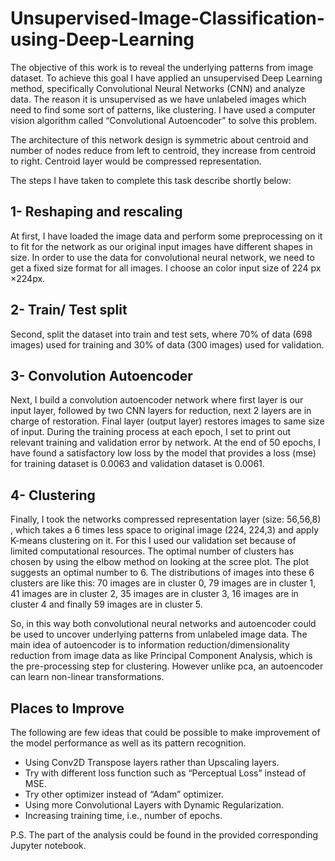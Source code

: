 # Unsupervised-Image-Classification-using-Deep-Learning

The objective of this work is to reveal the underlying patterns from image dataset. To achieve this goal I have applied an unsupervised Deep Learning method, specifically Convolutional Neural Networks (CNN) and analyze data. The reason it is unsupervised as we have unlabeled images which need to find some sort of patterns, like clustering. I have used a computer vision algorithm called “Convolutional Autoencoder” to solve this problem.

The architecture of this network design is symmetric about centroid and number of nodes reduce from left to centroid, they increase from centroid to right. Centroid layer would be compressed representation. 

The steps I have taken to complete this task describe shortly below:

## 1- Reshaping and rescaling
At first, I have loaded the image data and perform some preprocessing on it to fit for the network as our original input images have different shapes in size. In order to use the data for convolutional neural network, we need to get a fixed size format for all images. I choose an color input size of 224 px ×224px.

## 2- Train/ Test split
Second, split the dataset into train and test sets, where 70% of data (698 images) used for training and 30% of data (300 images) used for validation. 

## 3- Convolution Autoencoder
Next, I build a convolution autoencoder network where first layer is our input layer, followed by two CNN layers for reduction, next 2 layers are in charge of restoration. Final layer (output layer) restores images to same size of input. During the training process at each epoch, I set to print out relevant training and validation error by network. At the end of 50 epochs, I have found a satisfactory low loss by the model that provides a loss (mse) for training dataset is 0.0063 and validation dataset is 0.0061.

## 4- Clustering
Finally, I took the networks compressed representation layer (size: 56,56,8) , which takes a 6 times less space to original image (224, 224,3) and apply K-means clustering on it. For this I used our validation set because of limited computational resources.
The optimal number of clusters has chosen by using the elbow method on looking at the scree plot.  The plot suggests an optimal number to 6. The distributions of images into these 6 clusters are like this: 
70 images are in cluster 0, 
79 images are in cluster 1, 
41 images are in cluster 2, 
35 images are in cluster 3, 
16 images are in cluster 4 and finally 
59 images are in cluster 5. 

So, in this way both convolutional neural networks and autoencoder could be used to uncover underlying patterns from unlabeled image data. The main idea of autoencoder is to information reduction/dimensionality reduction from image data as like Principal Component Analysis, which is the pre-processing step for clustering. However unlike pca, an autoencoder can learn non-linear transformations.

## Places to Improve

The following are few ideas that could be possible to make improvement of the model performance as well as its pattern recognition.
-	Using Conv2D Transpose layers rather than Upscaling layers.
-	Try with different loss function such as “Perceptual Loss” instead of MSE.
-	Try other optimizer instead of “Adam” optimizer.
-	Using more Convolutional Layers with Dynamic Regularization.
-	Increasing training time, i.e., number of epochs.

P.S. The part of the analysis could be found in the provided corresponding Jupyter notebook.
